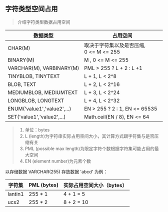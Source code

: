 ## 字符类型空间占用
> 介绍字符类型数据占用空间

| 数据类型 | 占用空间 |
| ---- | ---- |
| CHAR(M) | 取决于字符集以及是否压缩, 0 <= M <= 255 |
| BINARY(M) | M , 0 <= M <= 255 |
| VARCHAR(M), VARBINARY(M) | PML > 255 ? L + 2 : L +1 |
| TINYBLOB, TINYTEXT | L + 1, L < 2^8 |
| BLOB, TEXT | L + 2, L < 2^16 |
| MEDIUMBLOB, MEDIUMTEXT | L + 3, L < 2^24 |
| LONGBLOB, LONGTEXT | L + 4, L < 2^32 |
| ENUM('value1','value2',...) |  EN > 255 ? 2 : 1, EN <= 65535 |
| SET('value1','value2',...) | Math.ceil(EN / 8), EN <= 64 |


> 1. 单位：bytes
> 2. L (length)为字符串实际占用空间大小，其计算方式跟字符集与是否压缩有关
> 3. PML (possible max length)为限定字符个数根据字符集可能占用的最大空间
> 4. EN (element number)为元素个数


以存储数据 VARCHAR(255) 存放数据 'abcd' 为例：

| 字符集 | PML (bytes) | 实际占用空间大小（bytes） |
| ---- | ---- | ---- |
| lantin1 | 255 * 1 | 4 + 1 = 5 |
| ucs2 | 255 * 2 | 8 + 2 = 10 |
